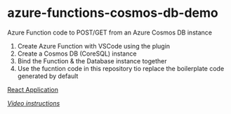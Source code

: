 # azure-functions-cosmos-db-demo
Azure Function code to POST/GET from an Azure Cosmos DB instance

1) Create Azure Function with VSCode using the plugin
2) Create a Cosmos DB (CoreSQL) instance
3) Bind the Function & the Database instance together
4) Use the fucntion code in this repository tio replace the boilerplate code generated by default

[React Application](https://github.com/liamchampton/serverless-demo-react-app)

[*Video instructions*](https://youtu.be/IEACisF4cFI)
